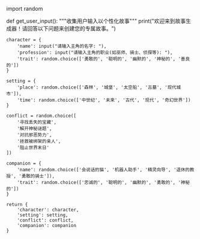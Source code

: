 import random

def get_user_input():
    """收集用户输入以个性化故事"""
    print("欢迎来到故事生成器！请回答以下问题来创建您的专属故事。")
    
    character = {
        'name': input("请输入主角的名字: "),
        'profession': input("请输入主角的职业(如巫师、骑士、侦探等): "),
        'trait': random.choice(['勇敢的', '聪明的', '幽默的', '神秘的', '善良的'])
    }
    
    setting = {
        'place': random.choice(['森林', '城堡', '太空船', '古墓', '现代城市']),
        'time': random.choice(['中世纪', '未来', '古代', '现代', '奇幻世界'])
    }
    
    conflict = random.choice([
        '寻找丢失的宝藏',
        '解开神秘谜题',
        '对抗邪恶势力',
        '拯救被绑架的亲人',
        '阻止世界末日'
    ])
    
    companion = {
        'name': random.choice(['会说话的猫', '机器人助手', '精灵向导', '退休的教授', '勇敢的骑士']),
        'trait': random.choice(['忠诚的', '聪明的', '幽默的', '勇敢的', '神秘的'])
    }
    
    return {
        'character': character,
        'setting': setting,
        'conflict': conflict,
        'companion': companion
    }
